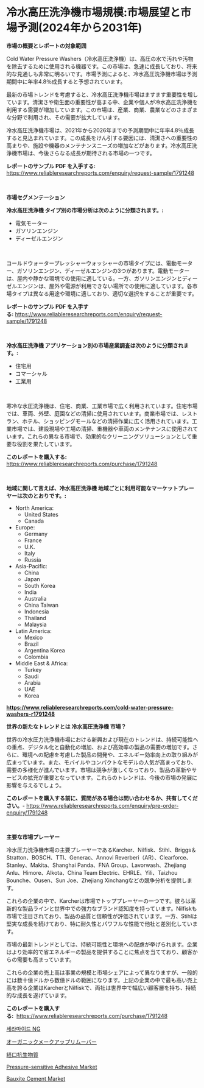 <p><h1>冷水高圧洗浄機市場規模:市場展望と市場予測(2024年から2031年)</h1></p><p><strong>市場の概要とレポートの対象範囲</strong></p>
<p><p>Cold Water Pressure Washers（冷水高圧洗浄機）は、高圧の水で汚れや汚物を除去するために使用される機器です。この市場は、急速に成長しており、将来的な見通しも非常に明るいです。市場予測によると、冷水高圧洗浄機市場は予測期間中に年率4.8％成長すると予想されています。</p><p>最新の市場トレンドを考慮すると、冷水高圧洗浄機市場はますます重要性を増しています。清潔さや衛生面の重要性が高まる中、企業や個人が冷水高圧洗浄機を利用する需要が増加しています。この市場は、産業、商業、農業などのさまざまな分野で利用され、その需要が拡大しています。</p><p>冷水高圧洗浄機市場は、2021年から2026年までの予測期間中に年率4.8％成長すると見込まれています。この成長をけん引する要因には、清潔さへの重要性の高まりや、施設や機器のメンテナンスニーズの増加などがあります。冷水高圧洗浄機市場は、今後さらなる成長が期待される市場の一つです。</p></p>
<p><strong>レポートのサンプル PDF を入手する:</strong> <a href="https://www.reliableresearchreports.com/enquiry/request-sample/1791248">https://www.reliableresearchreports.com/enquiry/request-sample/1791248</a></p>
<p>&nbsp;</p>
<p><strong>市場セグメンテーション</strong></p>
<p><strong>冷水高圧洗浄機 タイプ別の市場分析は次のように分類されます。:</strong></p>
<p><ul><li>電気モーター</li><li>ガソリンエンジン</li><li>ディーゼルエンジン</li></ul></p>
<p>&nbsp;</p>
<p><p>コールドウォータープレッシャーウォッシャーの市場タイプには、電動モーター、ガソリンエンジン、ディーゼルエンジンの3つがあります。電動モーターは、屋内や静かな環境での使用に適している。一方、ガソリンエンジンとディーゼルエンジンは、屋外や電源が利用できない場所での使用に適しています。各市場タイプは異なる用途や環境に適しており、適切な選択をすることが重要です。</p></p>
<p><strong>レポートのサンプル PDF を入手する:</strong>&nbsp;<a href="https://www.reliableresearchreports.com/enquiry/request-sample/1791248">https://www.reliableresearchreports.com/enquiry/request-sample/1791248</a></p>
<p>&nbsp;</p>
<p><strong> 冷水高圧洗浄機 アプリケーション別の市場産業調査は次のように分類されます。:</strong></p>
<p><ul><li>住宅用</li><li>コマーシャル</li><li>工業用</li></ul></p>
<p>&nbsp;</p>
<p><p>寒冷な水圧洗浄機は、住宅、商業、工業市場で広く利用されています。住宅市場では、車両、外壁、庭園などの清掃に使用されています。商業市場では、レストラン、ホテル、ショッピングモールなどの清掃作業に広く活用されています。工業市場では、建設現場や工場の清掃、重機器や車両のメンテナンスに使用されています。これらの異なる市場で、効果的なクリーニングソリューションとして重要な役割を果たしています。</p></p>
<p><strong>このレポートを購入する:</strong>&nbsp; <a href="https://www.reliableresearchreports.com/purchase/1791248">https://www.reliableresearchreports.com/purchase/1791248</a></p>
<p>&nbsp;</p>
<p><strong>地域に関して言えば、冷水高圧洗浄機 地域ごとに利用可能なマーケットプレーヤーは次のとおりです。:</strong></p>
<p><ul>
    <li>
        North America:
        <ul>
            <li>United States</li>
            <li>Canada</li>
        </ul>
    </li>
    <li>
        Europe:
        <ul>
            <li>Germany</li>
            <li>France</li>
            <li>U.K.</li>
            <li>Italy</li>
            <li>Russia</li>
        </ul>
    </li>
    <li>
        Asia-Pacific:
        <ul>
            <li>China</li>
            <li>Japan</li>
            <li>South Korea</li>
            <li>India</li>
            <li>Australia</li>
            <li>China Taiwan</li>
            <li>Indonesia</li>
            <li>Thailand</li>
            <li>Malaysia</li>
        </ul>
    </li>
    <li>
        Latin America:
        <ul>
            <li>Mexico</li>
            <li>Brazil</li>
            <li>Argentina Korea</li>
            <li>Colombia</li>
        </ul>
    </li>
    <li>
        Middle East & Africa:
        <ul>
            <li>Turkey</li>
            <li>Saudi</li>
            <li>Arabia</li>
            <li>UAE</li>
            <li>Korea</li>
        </ul>
    </li>
    </ul></p>
<p><strong><a href="https://www.reliableresearchreports.com/cold-water-pressure-washers-r1791248">https://www.reliableresearchreports.com/cold-water-pressure-washers-r1791248</a></strong>&nbsp;</p>
<p><strong>世界の新たなトレンドとは 冷水高圧洗浄機 市場？</strong></p>
<p><p>世界の冷水圧力洗浄機市場における新興および現在のトレンドは、持続可能性への重点、デジタル化と自動化の増加、および高効率の製品の需要の増加です。さらに、環境への配慮を考慮した製品の開発や、エネルギー効率向上の取り組みが広まっています。また、モバイルやコンパクトなモデルの人気が高まっており、需要の多様化が進んでいます。市場は競争が激しくなっており、製品の革新やサービスの拡充が重要となっています。これらのトレンドは、今後の市場の発展に影響を与えるでしょう。</p></p>
<p><strong>このレポートを購入する前に、質問がある場合は問い合わせるか、共有してください。</strong>- <a href="https://www.reliableresearchreports.com/enquiry/pre-order-enquiry/1791248">https://www.reliableresearchreports.com/enquiry/pre-order-enquiry/1791248</a></p>
<p>&nbsp;</p>
<p><strong>主要な市場プレーヤー</strong></p>
<p><p>冷水圧力洗浄機市場の主要プレーヤーであるKarcher、Nilfisk、Stihl、Briggs＆Stratton、BOSCH、TTI、Generac、Annovi Reverberi（AR）、Clearforce、Stanley、Makita、Shanghai Panda、FNA Group、Lavorwash、Zhejiang Anlu、Himore、Alkota、China Team Electric、EHRLE、Yili、Taizhou Bounche、Ousen、Sun Joe、Zhejiang Xinchangなどの競争分析を提供します。</p><p>これらの企業の中で、Karcherは市場でトッププレーヤーの一つです。彼らは革新的な製品ラインと世界中での強力なブランド認知度を持っています。Nilfiskも市場で注目されており、製品の品質と信頼性が評価されています。一方、Stihlは堅実な成長を続けており、特に耐久性とパワフルな性能で他社と差別化しています。</p><p>市場の最新トレンドとしては、持続可能性と環境への配慮が挙げられます。企業はより効率的で省エネルギーの製品を提供することに焦点を当てており、顧客からの需要も高まっています。</p><p>これらの企業の売上高は事業の規模と市場シェアによって異なりますが、一般的には数十億ドルから数億ドルの範囲になります。上記の企業の中で最も高い売上高を誇る企業はKarcherとNilfiskで、両社は世界中で幅広い顧客層を持ち、持続的な成長を遂げています。</p></p>
<p><strong>このレポートを購入する:</strong>&nbsp;&nbsp;<a href="https://www.reliableresearchreports.com/purchase/1791248">https://www.reliableresearchreports.com/purchase/1791248</a></p>
<p><p><a href="https://medium.com/@flower89678/%EC%84%B8%EB%9D%BC%EB%A7%88%EC%9D%B4%EB%93%9C-ng-%EC%8B%9C%EC%9E%A5-%EC%A0%84%EB%A7%9D-%EC%82%B0%EC%97%85-%EA%B0%9C%EC%9A%94-%EB%B0%8F-%EC%98%88%EC%B8%A1-2024%EB%85%84%EB%B6%80%ED%84%B0-2031%EB%85%84%EA%B9%8C%EC%A7%80-7281b799ed2c">세라마이드 NG</a></p><p><a href="https://medium.com/@gustavorn8776xcc/%E3%82%AA%E3%83%BC%E3%82%AC%E3%83%8B%E3%83%83%E3%82%AF%E3%83%A1%E3%82%A4%E3%82%AF%E3%82%A2%E3%83%83%E3%83%97%E3%83%AA%E3%83%A0%E3%83%BC%E3%83%90%E3%83%BC%E5%B8%82%E5%A0%B4%E8%A6%8F%E6%A8%A1-%E5%B8%82%E5%A0%B4%E5%8B%95%E5%90%91%E3%81%8A%E3%82%88%E3%81%B3%E5%B8%82%E5%A0%B4%E4%BA%88%E6%B8%AC-2024%E5%B9%B4%E3%81%8B%E3%82%892031%E5%B9%B4-ec3effa36e85">オーガニックメークアップリムーバー</a></p><p><a href="https://medium.com/@hazelnutt83/%E5%8F%A3%E8%85%94%E6%8A%97%E7%94%9F%E7%89%A9%E8%B3%AA%E5%B8%82%E5%A0%B4%E5%B1%95%E6%9C%9B-%E7%94%A3%E6%A5%AD%E6%A6%82%E8%A6%81%E3%81%A8%E4%BA%88%E6%B8%AC-2024%E5%B9%B4%E3%81%8B%E3%82%892031%E5%B9%B4-a20722363e40">経口抗生物質</a></p><p><a href="https://www.linkedin.com/pulse/pressure-sensitive-adhesive-market-size-furnishes-valuable-information-3tafe?trackingId=TAzBsioudSuEpDKFcxsF1A%3D%3D">Pressure-sensitive Adhesive Market</a></p><p><a href="https://www.linkedin.com/pulse/bauxite-cement-market-size-growth-outlook-from-2024-2031-zgpne?trackingId=slKFvFg36WCj16762U%2BFjQ%3D%3D">Bauxite Cement Market</a></p></p>